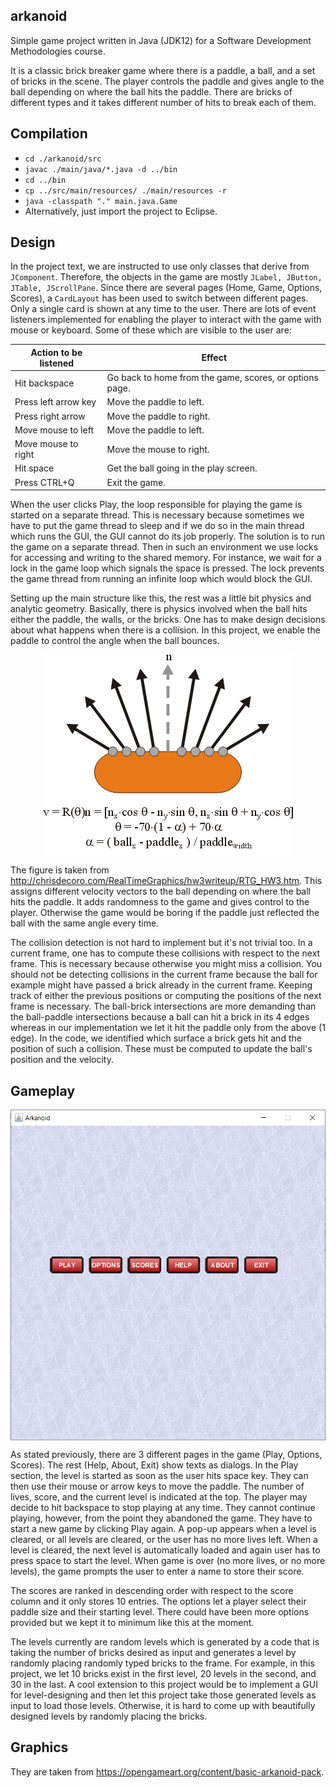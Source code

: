 ## arkanoid

Simple game project written in Java (JDK12) for a Software Development Methodologies course.

It is a classic brick breaker game where there is a paddle, a ball, and a set of bricks in the scene. The player controls the paddle and gives angle to the ball depending on where the ball hits the paddle. There are bricks of different types and it takes different number of hits to break each of them.

## Compilation

- `cd ./arkanoid/src`
- `javac ./main/java/*.java -d ../bin` 
- `cd ../bin`
- `cp ../src/main/resources/ ./main/resources -r`
- `java -classpath "." main.java.Game`
- Alternatively, just import the project to Eclipse.

## Design

In the project text, we are instructed to use only classes that derive from `JComponent`. Therefore, the objects in the game are mostly `JLabel, JButton, JTable, JScrollPane`. Since there are several pages (Home, Game, Options, Scores), a `CardLayout` has been used to switch between different pages. Only a single card is shown at any time to the user. There are lots of event listeners implemented for enabling the player to interact with the game with mouse or keyboard. Some of these which are visible to the user are:

| Action to be listened | Effect                                                  |
| --------------------- | ------------------------------------------------------- |
| Hit backspace         | Go back to home from the game, scores, or options page. |
| Press left arrow key  | Move the paddle to left.                                |
| Press right arrow     | Move the paddle to right.                               |
| Move mouse to left    | Move the paddle to left.                                |
| Move mouse to right   | Move the mouse to right.                                |
| Hit space             | Get the ball going in the play screen.                  |
| Press CTRL+Q          | Exit the game.                                          |

When the user clicks Play, the loop responsible for playing the game is started on a separate thread. This is necessary because sometimes we have to put the game thread to sleep and if we do so in the main thread which runs the GUI, the GUI cannot do its job properly. The solution is to run the game on a separate thread.  Then in such an environment we use locks for accessing and writing to the shared memory. For instance, we wait for a lock in the game loop which signals the space is pressed. The lock prevents the game thread from running an infinite loop which would block the GUI.

Setting up the main structure like this, the rest was a little bit physics and analytic geometry. Basically, there is physics involved when the ball hits either the paddle, the walls, or the bricks. One has to make design decisions about what happens when there is a collision. In this project, we enable the paddle to control the angle when the ball bounces.

<p align="center" width="100%">
    <img src="images/paddle.gif" align="center" />
</p>



The figure is taken from http://chrisdecoro.com/RealTimeGraphics/hw3writeup/RTG_HW3.htm. This assigns different velocity vectors to the ball depending on where the ball hits the paddle. It adds randomness to the game and gives control to the player. Otherwise the game would be boring if the paddle just reflected the ball with the same angle every time.

The collision detection is not hard to implement but it's not trivial too. In a current frame, one has to compute these collisions with respect to the next frame. This is necessary because otherwise you might miss a collision. You should not be detecting collisions in the current frame because the ball for example might have passed a brick already in the current frame. Keeping track of either the previous positions or computing the positions of the next frame is necessary. The ball-brick intersections are more demanding than the ball-paddle intersections because a ball can hit a brick in its 4 edges whereas in our implementation we let it hit the paddle only from the above (1 edge). In the code, we identified which surface a brick gets hit and the position of such a collision. These must be computed to update the ball's position and the velocity.

## Gameplay



<p align="center" width="100%">
    <img src="images/game.gif" align="center" />
</p>

As stated previously, there are 3 different pages in the game (Play, Options, Scores). The rest (Help, About, Exit) show texts as dialogs. In the Play section, the level is started as soon as the user hits space key. They can then use their mouse or arrow keys to move the paddle. The number of lives, score, and the current level is indicated at the top. The player may decide to hit backspace to stop playing at any time. They cannot continue playing, however, from the point they abandoned the game. They have to start a new game by clicking Play again. A pop-up appears when a level is cleared, or all levels are cleared, or the user has no more lives left. When a level is cleared, the next level is automatically loaded and again user has to press space to start the level. When game is over (no more lives, or no more levels), the game prompts the user to enter a name to store their score. 

The scores are ranked in descending order with respect to the score column and it only stores 10 entries. The options let a player select their paddle size and their starting level. There could have been more options provided but we kept it to minimum like this at the moment. 

The levels currently are random levels which is generated by a code that is taking the number of bricks desired as input and generates a level by randomly placing randomly typed bricks to the frame. For example, in this project, we let 10 bricks exist in the first level, 20 levels in the second, and 30 in the last. A cool extension to this project would be to implement a GUI for level-designing and then let this project take those generated levels as input to load those levels. Otherwise, it is hard to come up with beautifully designed levels by randomly placing the bricks.

## Graphics

They are taken from https://opengameart.org/content/basic-arkanoid-pack.  



 
